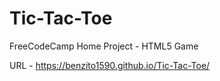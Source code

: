 # Tic-Tac-Toe

FreeCodeCamp Home Project - HTML5 Game

URL - https://benzito1590.github.io/Tic-Tac-Toe/
